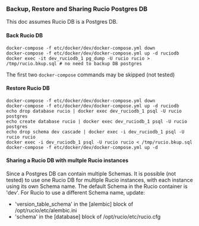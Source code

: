 ### Backup, Restore and Sharing Rucio Postgres DB

This doc assumes Rucio DB is a Postgres DB.

#### Back Rucio DB

```
docker-compose -f etc/docker/dev/docker-compose.yml down
docker-compose -f etc/docker/dev/docker-compose.yml up -d ruciodb
docker exec -it dev_ruciodb_1 pg_dump -U rucio rucio > /tmp/rucio.bkup.sql # no need to backup DB postgres
```
The first two `docker-compose` commands may be skipped (not tested)

#### Restore Rucio DB

```
docker-compose -f etc/docker/dev/docker-compose.yml down
docker-compose -f etc/docker/dev/docker-compose.yml up -d ruciodb
echo drop database rucio | docker exec dev_ruciodb_1 psql -U rucio postgres
echo create database rucio | docker exec dev_ruciodb_1 psql -U rucio postgres
echo drop schema dev cascade | docker exec -i dev_ruciodb_1 psql -U rucio rucio
docker exec -i dev_ruciodb_1 psql -U rucio rucio < /tmp/rucio.bkup.sql
docker-compose -f etc/docker/dev/docker-compose.yml up -d
```

#### Sharing a Rucio DB with multple Rucio instances

Since a Postgres DB can contain multiple Schemas. It is possible (not tested) to use one Rucio DB for multiple 
Rucio instances, with each instance using its own Schema name. The default Schema in the Rucio container is 'dev'. 
For Rucio to use a different Schema name, update:
* 'version_table_schema' in the [alembic] block of /opt/rucio/etc/alembic.ini
* 'schema' in the [database] block of /opt/rucio/etc/rucio.cfg
